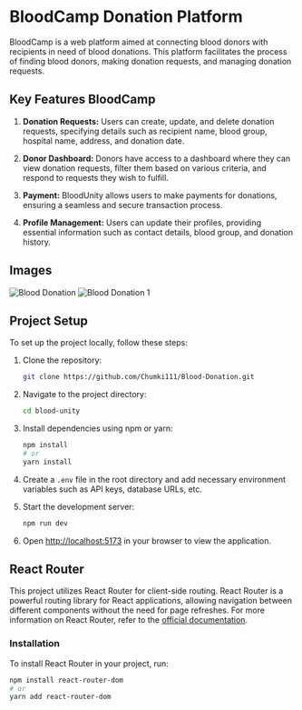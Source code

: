 # BloodCamp Donation Platform

BloodCamp is a web platform aimed at connecting blood donors with recipients in need of blood donations. This platform facilitates the process of finding blood donors, making donation requests, and managing donation requests.

## Key Features BloodCamp

1. **Donation Requests:** Users can create, update, and delete donation requests, specifying details such as recipient name, blood group, hospital name, address, and donation date.

2. **Donor Dashboard:** Donors have access to a dashboard where they can view donation requests, filter them based on various criteria, and respond to requests they wish to fulfill.

3. **Payment:** BloodUnity allows users to make payments for donations, ensuring a seamless and secure transaction process.

4. **Profile Management:** Users can update their profiles, providing essential information such as contact details, blood group, and donation history.


## Images

![Blood Donation](https://i.postimg.cc/9Q43GmMY/Blood-Donation.png)
![Blood Donation 1](https://i.postimg.cc/nhq28gwt/Blood-Donation-1.png)


## Project Setup

To set up the project locally, follow these steps:

1. Clone the repository:
    ```bash
    git clone https://github.com/Chumki111/Blood-Donation.git
    ```

2. Navigate to the project directory:
    ```bash
    cd blood-unity
    ```

3. Install dependencies using npm or yarn:
    ```bash
    npm install
    # or
    yarn install
    ```

4. Create a `.env` file in the root directory and add necessary environment variables such as API keys, database URLs, etc.

5. Start the development server:
    ```bash
    npm run dev
    ```

6. Open [http://localhost:5173](http://localhost:5173) in your browser to view the application.

## React Router

This project utilizes React Router for client-side routing. React Router is a powerful routing library for React applications, allowing navigation between different components without the need for page refreshes.
For more information on React Router, refer to the [official documentation](https://reactrouter.com/en/main/start/tutorial).

### Installation

To install React Router in your project, run:

```bash
npm install react-router-dom
# or
yarn add react-router-dom




